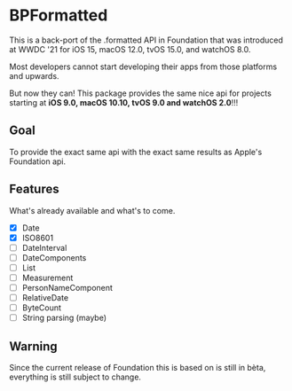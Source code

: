 # BPFormatted

This is a back-port of the .formatted API in Foundation that was introduced at WWDC '21 for iOS 15, macOS 12.0, tvOS 15.0, and watchOS 8.0.

Most developers cannot start developing their apps from those platforms and upwards.

But now they can! This package provides the same nice api for projects starting at **iOS 9.0, macOS 10.10, tvOS 9.0 and watchOS 2.0**!!!

## Goal

To provide the exact same api with the exact same results as Apple's Foundation api.

## Features

What's already available and what's to come.

- [x] Date
- [x] ISO8601
- [ ] DateInterval
- [ ] DateComponents
- [ ] List
- [ ] Measurement
- [ ] PersonNameComponent
- [ ] RelativeDate
- [ ] ByteCount
- [ ] String parsing (maybe)

## Warning

Since the current release of Foundation this is based on is still in bèta, everything is still subject to change.
